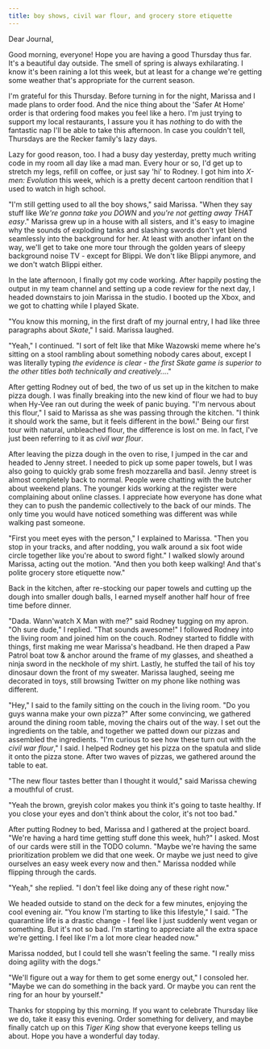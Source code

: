 ```yaml
---
title: boy shows, civil war flour, and grocery store etiquette
---
```


Dear Journal,

Good morning, everyone!  Hope you are having a good Thursday thus
far.  It's a beautiful day outside.  The smell of spring is always
exhilarating.  I know it's been raining a lot this week, but at least
for a change we're getting some weather that's appropriate for the
current season.

I'm grateful for this Thursday.  Before turning in for the night,
Marissa and I made plans to order food.  And the nice thing about the
'Safer At Home' order is that ordering food makes you feel like a
hero.  I'm just trying to support my local restaurants, I assure you
it has _nothing_ to do with the fantastic nap I'll be able to take
this afternoon.  In case you couldn't tell, Thursdays are the Recker
family's lazy days.

Lazy for good reason, too.  I had a busy day yesterday, pretty much
writing code in my room all day like a mad man.  Every hour or so, I'd
get up to stretch my legs, refill on coffee, or just say 'hi' to
Rodney.  I got him into _X-men: Evolution_ this week, which is a
pretty decent cartoon rendition that I used to watch in high school.

"I'm still getting used to all the boy shows," said Marissa.  "When
they say stuff like _We're gonna take you DOWN_ and _you're not
getting away THAT easy_."  Marissa grew up in a house with all
sisters, and it's easy to imagine why the sounds of exploding tanks
and slashing swords don't yet blend seamlessly into the background for
her.  At least with another infant on the way, we'll get to take one
more tour through the golden years of sleepy background noise TV -
except for Blippi.  We don't like Blippi anymore, and we don't watch
Blippi either.

In the late afternoon, I finally got my code working.  After happily
posting the output in my team channel and setting up a code review for
the next day, I headed downstairs to join Marissa in the studio.  I
booted up the Xbox, and we got to chatting while I played Skate.

"You know this morning, in the first draft of my journal entry, I had
like three paragraphs about _Skate_," I said.  Marissa laughed.

"Yeah," I continued.  "I sort of felt like that Mike Wazowski meme
where he's sitting on a stool rambling about something nobody cares
about, except I was literally typing _the evidence is clear - the
first Skate game is superior to the other titles both technically and
creatively..._."

After getting Rodney out of bed, the two of us set up in the kitchen
to make pizza dough.  I was finally breaking into the new kind of
flour we had to buy when Hy-Vee ran out during the week of panic
buying.  "I'm nervous about this flour," I said to Marissa as she was
passing through the kitchen.  "I think it should work the same, but it
feels different in the bowl."  Being our first tour with natural,
unbleached flour, the difference is lost on me.  In fact, I've just
been referring to it as _civil war flour_.

After leaving the pizza dough in the oven to rise, I jumped in the car
and headed to Jenny street.  I needed to pick up some paper towels,
but I was also going to quickly grab some fresh mozzarella and basil.
Jenny street is almost completely back to normal.  People were
chatting with the butcher about weekend plans.  The younger kids
working at the register were complaining about online classes.  I
appreciate how everyone has done what they can to push the pandemic
collectively to the back of our minds.  The only time you would have
noticed something was different was while walking past someone.

"First you meet eyes with the person," I explained to Marissa.  "Then
you stop in your tracks, and after nodding, you walk around a six foot
wide circle together like you're about to sword fight."  I walked
slowly around Marissa, acting out the motion.  "And then you both keep
walking!  And that's polite grocery store etiquette now."

Back in the kitchen, after re-stocking our paper towels and cutting up
the dough into smaller dough balls, I earned myself another half hour
of free time before dinner.

"Dada.  Wann'watch X Man with me?" said Rodney tugging on my apron.
"Oh sure dude," I replied.  "That sounds awesome!"  I followed Rodney
into the living room and joined him on the couch.  Rodney started to
fiddle with things, first making me wear Marissa's headband.  He then
draped a Paw Patrol boat tow & anchor around the frame of my glasses,
and sheathed a ninja sword in the neckhole of my shirt.  Lastly, he
stuffed the tail of his toy dinosaur down the front of my sweater.
Marissa laughed, seeing me decorated in toys, still browsing Twitter
on my phone like nothing was different.

"Hey," I said to the family sitting on the couch in the living room.
"Do you guys wanna make your own pizza?"  After some convincing, we
gathered around the dining room table, moving the chairs out of the
way.  I set out the ingredients on the table, and together we patted
down our pizzas and assembled the ingredients.  "I'm curious to see
how these turn out with the _civil war flour_," I said.  I helped
Rodney get his pizza on the spatula and slide it onto the pizza stone.
After two waves of pizzas, we gathered around the table to eat.

"The new flour tastes better than I thought it would," said Marissa
chewing a mouthful of crust.

"Yeah the brown, greyish color makes you think it's going to taste
healthy.  If you close your eyes and don't think about the color, it's
not too bad."

After putting Rodney to bed, Marissa and I gathered at the project
board.  "We're having a hard time getting stuff done this week, huh?"
I asked.  Most of our cards were still in the TODO column.  "Maybe
we're having the same prioritization problem we did that one week.  Or
maybe we just need to give ourselves an easy week every now and then."
Marissa nodded while flipping through the cards.

"Yeah," she replied.  "I don't feel like doing any of these right
now."

We headed outside to stand on the deck for a few minutes, enjoying the
cool evening air.  "You know I'm starting to like this lifestyle," I
said.  "The quarantine life is a drastic change - I feel like I just
suddenly went vegan or something.  But it's not so bad.  I'm starting
to appreciate all the extra space we're getting.  I feel like I'm a
lot more clear headed now."

Marissa nodded, but I could tell she wasn't feeling the same.  "I
really miss doing agility with the dogs."

"We'll figure out a way for them to get some energy out," I consoled
her.  "Maybe we can do something in the back yard.  Or maybe you can
rent the ring for an hour by yourself."

Thanks for stopping by this morning.  If you want to celebrate
Thursday like we do, take it easy this evening.  Order something for
delivery, and maybe finally catch up on this _Tiger King_ show that
everyone keeps telling us about.  Hope you have a wonderful day today.
